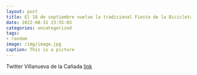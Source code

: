 ```yaml
---
layout: post
title: El 18 de septiembre vuelve la tradicional Fiesta de la Bicicleta a VillanuevaDeLaCañada. A partir de mañana, 1 de septiembre, e...
date: 2022-08-31 23:55:03
categories: uncategorized
tags:
- random
image: /img/image.jpg
caption: This is a picture
---
```

Twitter Villanueva de la Cañada [link](https://twitter.com/AytoVDLCanada/status/1564964282357452804)
